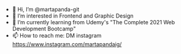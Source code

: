 - 👋 Hi, I’m @martapanda-git
- 👀 I’m interested in Frontend and Graphic Design
- 🌱 I’m currently learning from Udemy's "The Complete 2021 Web Development Bootcamp"
- 📫 How to reach me: DM instagram https://www.instagram.com/martapandaig/ 

<!---
martapanda-git/martapanda-git is a ✨ special ✨ repository because its `README.md` (this file) appears on your GitHub profile.
You can click the Preview link to take a look at your changes.
--->
